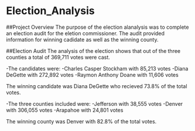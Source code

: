 # Election_Analysis

##Project Overview 
The purpose of the election alanalysis was to complete an election audit for the eletion commissioner. The audit provided information for winning cadidate as well as the winning county. 

##Election Audit 
The analysis of the election shows that out of the three counties a total of 369,711 votes were cast. 

-The candidates were:
  -Charles Casper Stockham with 85,213 votes
  -Diana DeGette with 272,892 votes
  -Raymon Anthony Doane with 11,606 votes 
  
  The winning candidate was Diana DeGette who recieved 73.8% of the total votes. 

-The three counties included were:
  -Jefferson with 38,555 votes 
  -Denver  with 306,055 votes 
  -Arapahoe with 24,801 votes 
  
  The winning county was Denver with 82.8% of the total votes. 
  
  
